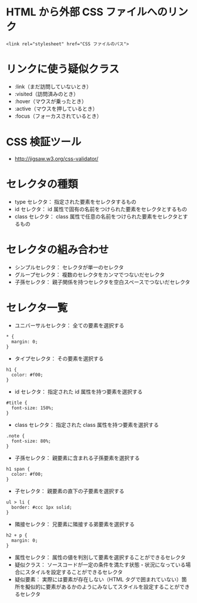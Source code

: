 # HTML から外部 CSS ファイルへのリンク
```
<link rel="stylesheet" href="CSS ファイルのパス">
```

# リンクに使う疑似クラス
- :link（まだ訪問していないとき）
- :visited（訪問済みのとき）
- :hover（マウスが乗ったとき）
- :active（マウスを押しているとき）
- :focus（フォーカスされているとき）

# CSS 検証ツール
- http://jigsaw.w3.org/css-validator/

# セレクタの種類
- type セレクタ： 指定された要素をセレクタするもの
- id セレクタ： id 属性で固有の名前をつけられた要素をセレクタとするもの
- class セレクタ： class 属性で任意の名前をつけられた要素をセレクタとするもの

# セレクタの組み合わせ
- シンプルセレクタ： セレクタが単一のセレクタ
- グループセレクタ： 複数のセレクタをカンマでつないだセレクタ
- 子孫セレクタ： 親子関係を持つセレクタを空白スペースでつないだセレクタ

# セレクタ一覧
- ユニバーサルセレクタ： 全ての要素を選択する
```
* {
  margin: 0;  
}
```
- タイプセレクタ： その要素を選択する
```
h1 {
  color: #f00;
}
```
- id セレクタ： 指定された id 属性を持つ要素を選択する
```
#title {
  font-size: 150%;
}
```
- class セレクタ： 指定された class 属性を持つ要素を選択する
```
.note {
  font-size: 80%;
}
```
- 子孫セレクタ： 親要素に含まれる子孫要素を選択する
```
h1 span {
  color: #f00;
}
```
- 子セレクタ： 親要素の直下の子要素を選択する
```
ul > li {
  border: #ccc 1px solid;
}
```
- 隣接セレクタ： 兄要素に隣接する弟要素を選択する
```
h2 + p {
  margin: 0;
}
```

- 属性セレクタ： 属性の値を判別して要素を選択することができるセレクタ
- 疑似クラス： ソースコードが一定の条件を満たす状態・状況になっている場合にスタイルを設定することができるセレクタ
- 疑似要素： 実際には要素が存在しない（HTML タグで囲まれていない）箇所を擬似的に要素があるかのようにみなしてスタイルを設定することができるセレクタ
